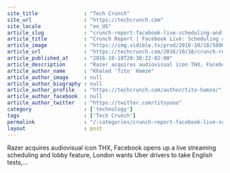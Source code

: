```yaml
---
site_title               : "Tech Crunch"
site_url                 : "https://techcrunch.com"
site_locale              : "en_US"
article_slug             : "crunch-report-facebook-live-scheduling-and-lobby-feature"
article_title            : "Crunch Report | Facebook Live: Scheduling and Lobby Feature"
article_image            : "https://img.vidible.tv/prod/2016-10/18/5806ae1c869ea955a09ed611_o_U_v1.jpg?w=764&h=400"
article_url              : "https://techcrunch.com/2016/10/18/crunch-report-facebook-live-scheduling-and-lobby-feature/"
article_published_at     : "2016-10-18T20:30:22-02:00"
article_description      : "Razer acquires audiovisual icon THX, Facebook opens up a live streaming scheduling and lobby feature, London wants Uber drivers to take English tests,..."
article_author_name      : "Khaled 'Tito' Hamze"
article_author_image     : null
article_author_biography : null
article_author_profile   : "https://techcrunch.com/author/tito-hamze/"
article_author_facebook  : null
article_author_twitter   : "https://twitter.com/titoyooo"
category                 : ['technology']
tags                     : ['Tech Crunch']
permalink                : "/:categories/crunch-report-facebook-live-scheduling-and-lobby-feature/"
layout                   : post
---
```


Razer acquires audiovisual icon THX, Facebook opens up a live streaming scheduling and lobby feature, London wants Uber drivers to take English tests,...
